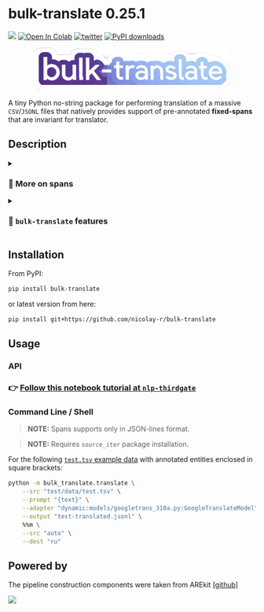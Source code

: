 # bulk-translate 0.25.1
![](https://img.shields.io/badge/Python-3.9-brightgreen.svg)
[![Open In Colab](https://colab.research.google.com/assets/colab-badge.svg)](https://colab.research.google.com/github/nicolay-r/bulk-translate/blob/master/bulk_translate_demo.ipynb)
[![twitter](https://img.shields.io/twitter/url/https/shields.io.svg?style=social)](https://x.com/nicolayr_/status/1871218031709323461)
[![PyPI downloads](https://img.shields.io/pypi/dm/bulk-translate.svg)](https://pypistats.org/packages/bulk-translate)

<p align="center">
    <img src="logo.png"/>
</p>

A tiny Python no-string package for performing translation of a massive `CSV`/`JSONL` files that 
natively provides support of pre-annotated **fixed-spans** that are invariant for translator.

## Description
  
<details>
<summary>
  
### 📘 More on spans
</summary>

<p align="center">
    <img src="example.png"  width="600"/>
</p>

</details>
<details>
<summary>

### 📘 `bulk-translate` features
</summary>

The out-of-the box features of the `bulk-translate` are:
* ✅ Support of the `spans` for annotation / optional translation.
* ✅ Native Implementation of two translation modes:
  - `fast-mode`: exploits extra chars that could be used for grouping all the text parts into single batch with further deconstruction.
  - `accurate`: performs individual translation of each text part.
* ✅ No strings: you're free to adopt any LM / LLM backend.
  - Support `googletrans` by default.
 
</details>

## Installation

From PyPI: 
```bash
pip install bulk-translate
```

or latest version from here:
```bash
pip install git+https://github.com/nicolay-r/bulk-translate
```

## Usage

### API

### 👉 [Follow this notebook tutorial at `nlp-thirdgate`](https://github.com/nicolay-r/nlp-thirdgate/blob/master/tutorials/translate_texts_with_spans_via_googletrans.ipynb)

### Command Line / Shell 

> **NOTE:** Spans supports only in JSON-lines format.
 
> **NOTE:** Requires `source_iter` package installation.

For the following [`test.tsv` example data](/test/data/test.tsv) with annotated entities enclosed in square brackets:

```bash
python -m bulk_translate.translate \
    --src "test/data/test.tsv" \
    --prompt "{text}" \
    --adapter "dynamic:models/googletrans_310a.py:GoogleTranslateModel" \
    --output "test-translated.jsonl" \
    %%m \
    --src "auto" \
    --dest "ru"
```


## Powered by

The pipeline construction components were taken from AREkit [[github]](https://github.com/nicolay-r/AREkit)

<p float="left">
<a href="https://github.com/nicolay-r/AREkit"><img src="https://github.com/nicolay-r/ARElight/assets/14871187/01232f7a-970f-416c-b7a4-1cda48506afe"/></a>
</p>
